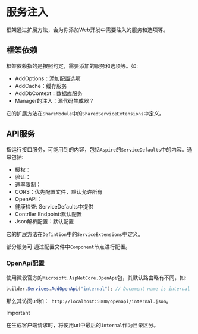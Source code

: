 # 服务注入

框架通过扩展方法，会为你添加Web开发中需要注入的服务和选项等。

## 框架依赖

框架依赖指的是按照约定，需要添加的服务和选项等。如:

- AddOptions：添加配置选项
- AddCache：缓存服务
- AddDbContext：数据库服务
- Manager的注入：源代码生成器？

它的扩展方法在`ShareModule`中的`SharedServiceExtensions`中定义。

## API服务

指运行接口服务，可能用到的内容，包括`Aspire`的`ServiceDefaults`中的内容。通常包括:

- 授权：
- 验证：
- 速率限制：
- CORS：优先配置文件，默认允许所有
- OpenAPI：
- 健康检查: ServiceDefaults中提供
- Contrller Endpoint:默认配置
- Json解析配置：默认配置

它的扩展方法在`Defintion`中的`ServiceExtensions`中定义。

部分服务可·通过配置文件中`Component`节点进行配置。

### OpenApi配置

使用微软官方的`Microsoft.AspNetCore.OpenApi`包，其默认路由略有不同，如:

```csharp
builder.Services.AddOpenApi("internal"); // Document name is internal
```

那么其访问url如：` http://localhost:5000/openapi/internal.json`。

> [!IMPORTANT]
> 在生成客户端请求时，将使用url中最后的`internal`作为目录区分。

